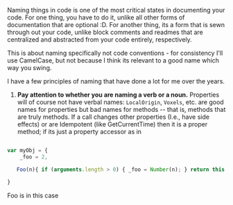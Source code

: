 Naming things in code is one of the most critical states in documenting your code. For one thing, you have to do it, unlike all other forms of documentation that are optional :D. For another thing, its a form that is sewn through out your code, unlike block comments and readmes that are centralized and abstracted from your code entirely, respectively. 

This is about naming specifically not code conventions - for consistency I'll use CamelCase, but not because I think its relevant to a good name which way you swing. 

I have a few principles of naming that have done a lot for me over the years.

1. **Pay attention to whether you are naming a verb or a noun.** Properties will of course not have verbal names: `LocalOrigin`, `Voxels`, etc. are good names for properties but bad names for methods -- that is, methods that are truly methods. If a call changes other properties (I.e., have side effects) or are Idempotent (like GetCurrentTime) then it is a proper method; if its just a property accessor as in 

```` javascript

var myObj = {
    _foo = 2,

   Foo(n){ if (arguments.length > 0) { _foo = Number(n); } return this._foo; }

}

````

Foo is in this case